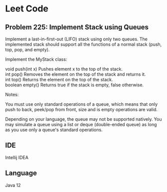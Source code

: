 # Leet Code

## Problem 225: Implement Stack using Queues
Implement a last-in-first-out (LIFO) stack using only two queues. The implemented stack should support all the functions of a normal stack (push, top, pop, and empty).

Implement the MyStack class:

void push(int x) Pushes element x to the top of the stack. <br/>
int pop() Removes the element on the top of the stack and returns it. <br/>
int top() Returns the element on the top of the stack. <br/>
boolean empty() Returns true if the stack is empty, false otherwise. <br/>

Notes:

You must use only standard operations of a queue, which means that only push to back, peek/pop from front, size and is empty operations are valid. 

Depending on your language, the queue may not be supported natively. You may simulate a queue using a list or deque (double-ended queue) as long as you use only a queue's standard operations.

## IDE
Intellij IDEA

## Language
Java 12
